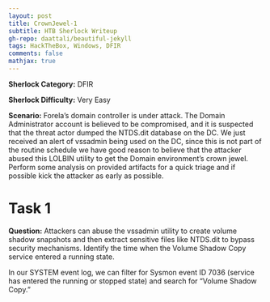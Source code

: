 ```yaml
---
layout: post
title: CrownJewel-1
subtitle: HTB Sherlock Writeup
gh-repo: daattali/beautiful-jekyll
tags: HackTheBox, Windows, DFIR
comments: false
mathjax: true
---
```


**Sherlock Category:** DFIR

**Sherlock Difficulty:** Very Easy

**Scenario:** Forela’s domain controller is under attack. The Domain Administrator account is believed to be compromised, and it is suspected that the threat actor dumped the NTDS.dit database on the DC. We just received an alert of vssadmin being used on the DC, since this is not part of the routine schedule we have good reason to believe that the attacker abused this LOLBIN utility to get the Domain environment’s crown jewel. Perform some analysis on provided artifacts for a quick triage and if possible kick the attacker as early as possible.

# Task 1
**Question:** Attackers can abuse the vssadmin utility to create volume shadow snapshots and then extract sensitive files like NTDS.dit to bypass security mechanisms. Identify the time when the Volume Shadow Copy service entered a running state.

In our SYSTEM event log, we can filter for Sysmon event ID 7036 (service has entered the running or stopped state) and search for “Volume Shadow Copy.”
